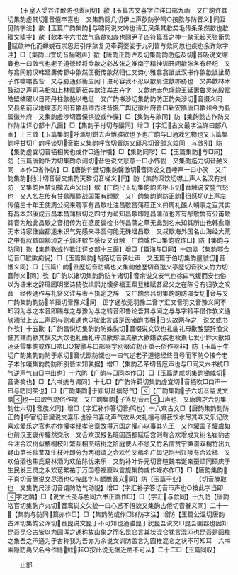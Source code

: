 <!-- { "loadSidebar": true } -->
　　【玉皇人受谷注歕防也善问切】歖【玉篇古文喜字注详口部九画　又广韵许其切集韵虚其切音僖卒喜也　又集韵隠几切伊上声歖防驴鸣○按歖与防音义同互见防字注】歗【玉篇广韵集韵与啸同说文吟也诗王风条其歗矣毛传条条然歗也歗籀文啸字】歘【欻本字六书故气翕歘如焱也闗尹子四符篇吾之神一歘无起灭张衡思赋歘神化而蝉蜕石崇思归引序歘复见牵羁婆娑于九列皆与欻同忽也疾也余详欻字注】□【集韵山宜切音酾喝声】歙【唐韵正韵许及切集韵韵防迄及切音吸说文缩鼻也一曰敛气也老子道徳经将欲歙之必故张之淮南子精神训开闭歙张各有经纪　又与翕同前汉韩延夀传郡中歙然匡衡传歙然归仁又诗小雅翕翕訿訿汉书作歙歙訿訿荀子作噏噏呰呰　又与胁通张衡应闲干进苟容我不忍以歙肩注歙亦胁也　又芔歙林木鼔动之声司马相如上林赋藰莅芔歙注芔古卉字　又歙赩赤色盛貌王延夀鲁灵光殿赋皓壁皜曜以日照丹柱歙赩以电烶　又广韵书渉切集韵韵防正韵失涉切音摄义同　又县名前汉地理志丹阳有歙县师古注音摄广舆记徽州府晋曰新安隋唐曰歙州今为县属徽州府　又集韵虚渉切音偞惧貌或作惵】□【集韵与歊同】防【集韵懿古作防又作防注详心部十八画】□【集韵子肖切与釂同】增□【字汇古文最字注详曰部八画】十三敛【玉篇集韵呼滥切蚶去声博雅欲也予也广韵与□通戏乞物也又玉篇集韵呼甘切广韵呼谈切音蚶又集韵呼含切音防又邱凡切音顩义竝同　与敛别】防【集韵虚宜切音牺相笑也或作□通作嚱】□【集韵同哕】□【玉篇集韵与□同】防【玉篇唐韵所力切集韵杀测切音色说文悲意一曰小怖貎　又集韵迄力切音赩义同　本作□省作防】□【唐韵许壁切集韵馨激切音阋说文且唾声一曰小笑　又广韵集韵他计切音替又集韵天黎切音梯义同】防【集韵渠饮切噤上声人名汉有刘防　又集韵巨禁切擒去声义同】歜【广韵尺玉切集韵韵防枢玉切音触说文盛气怒也　又人名左传有甘歜邴歜战国策有顔歜　又广韵集韵韵防正韵徂感切上声左传僖三十年王使周公阅来聘享有昌歜杜注昌歜昌蒲葅正义曰周礼醢人朝事之豆其实有昌本郑康成云昌本昌蒲根切之四寸为葅知昌歜即是昌蒲葅也齐有邴歜鲁有公甫歜其音为触此昌歜之音相传为在感反徧检书传昌蒲之草无此别名未知其所由也韩愈赠无本诗家住幽都逺未识气先感来寻吾何能无殊嗜昌歜　又叔歜海外国名山海经大荒之中有叔歜国颛顼之子郭注歜乍感反又音触　广韵或作□集韵或作□】防【集韵与防同】歝【集韵斁或作歝注详攴部十三画】增□【篇海与□同】十四歞【集韵鄂合切音□歁歞痴貎】□【玉篇集韵胡陌切音获吐声　又玉篇于伯切集韵屋虢忉音擭义同】□【玉篇广韵丑歴切音防痛也又集韵他歴切音逖又亭歴切音狄又竹力切音陟义同】欤【广韵以诸切集韵韵防羊诸切音余说文安气也徐曰气缓而安也俗以为语末之辞班固明堂诗猗欤缉熙允懐多福王粲登楼赋昔尼父之在陈兮有归欤之叹音　经传通作与礼祭义注与者不执定之辞　又广韵余吕切集韵韵防演女切音与又广韵集韵韵防羊茹切音豫义同　正字通欤无羽豫二音字汇又音羽又音豫义同不知羽为与之本音即赐与之与豫为与之转音即鲁论吾其与闻之与与字转平借作欤义通欤溷借上去二声同与则难通也○按此言诚是因诸韵书相日乆故两存之　说文或书作欤】十五歠【广韵昌悦切集韵韵防姝悦切音啜说文饮也礼曲礼毋歠醢楚辞渔父餔其糟而歠其醨又大饮也礼曲礼毋流歠郑注流歠大歠嫌欲疾也枚乗七发小飰大歠如汤沃雪集韵或作□吷□○按歠与口部啜字别啜泣貎正譌云俗作啜非】防【玉萹于牛切广韵集韵韵防于求切音忧欭防慨也一曰气逆老子道徳经终日号而不防○按今老子本作嗄集韵韵防所引皆未知孰据】增□【集韵乙革切音厄声也与□同又六书统□气逆声气自□中出也】十六防【广韵与□同本作□】□【玉篇助咸切集韵锄咸切音谗笑也】□【六书统与谔同】十七□【广韵许羁切集韵虚宜切音牺吹□口声一曰与防同笑也】□【广韵集韵于郢切音瘿怒气】【广韵集韵子六切音蹙说文歍也一曰取气貌俗作噈　又广韵集韵子答切音帀□声也　又唐韵才六切集韵仕六切音族义同】增□【字汇补作答切音鸣也】十八欢古文□【唐韵集韵韵防正韵呼官切音讙说文喜乐也徐曰喜动声气故从欠礼檀弓啜菽饮水尽其欢又乐记欣喜欢爱乐之官也亦作懽孝经孝治章故得万国之懽心以事其先王　又作驩孟子驩虞如也前汉王褒传驩然交欣　又合欢汉殿名班固西都赋后宫则有合欢增成又树名崔豹古今注合欢树似梧桐枝叶繁互相交结树之阶庭使人不忿又竹名僧赞宁笋谱双稍竹出九疑山笋长独茎及生枝叶即分为两梢谓之合欢竹又橘名广舆记荆州江陵有合欢橘　又欢伯酒也焦氏易林酒为欢伯除忧来乐　又韵补叶许元切音暄魏韦诞亲蚕颂同硕庆于生民发三灵之永欢苞繁祐于万国卷福厘以言旋集韵或作孉亦作□】□【唐韵集韵子肖切音醮说文尽酒也○按此字与釂醮音义同】防【玉篇于业】
　　【切音腌取也　又集韵尺渉切音谓防防气动貎】增□【字汇补子答切音帀声也○按此字当即字之譌】□【说文长笺与色同六书正譌作□】□【字汇与歔同】十九防【唐韵洛官切集韵卢丸切音鸾说文欠貌一曰心惑不悟貌又集韵古倦切音眷义同】二十一【集韵与防同篇亦作□】□【集韵防或作□详防字注】增防【玉篇公温切唐韵古浑切集韵公浑切音昆说文昆于不可知也通雅昆于犹昆吾说文□昆吾圜器也因知昆吾昆仑古皆以为圆浑之通称故山象之而名昆仑言其状混仑犹言混沌也昆吾是圆椎之象吾之声通为于古称我为吾亦为余说文训防盖言为圆椎混仑之状不可知耳　六书索隐防禹父名今作鲧鮌非○按此说无据近凿不可从】二十二□【玉篇同叹】








　　止部
